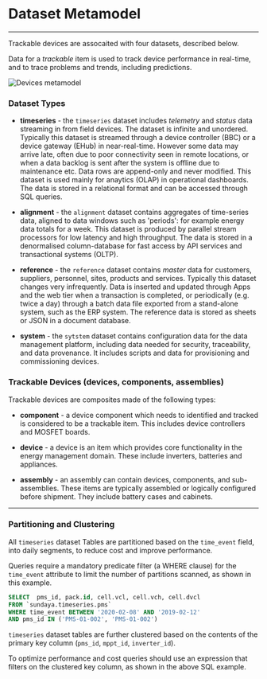 # Dataset Metamodel
---

Trackable devices are assocaited with four datasets, described below. 


Data for a _trackable_ item is used to track device performance in real-time, and to trace problems and trends, including predictions.
 
![Devices metamodel](/images/DevicesMetamodel.png)
### Dataset Types

- **timeseries** - the `timeseries` dataset includes _telemetry_ and _status_ data streaming in from field devices. The dataset is infinite and unordered. Typically this dataset is streamed through a device controller (BBC) or a device gateway (EHub) in near-real-time. However some data may arrive late, often due to poor connectivity seen in remote locations, or when a data backlog is sent after the system is offline due to maintenance etc. Data rows are append-only and never modified. This dataset is used mainly for anaytics (OLAP) in operational dashboards. The data is stored in a relational format and can be accessed through SQL queries.

- **alignment** - the `alignment` dataset contains aggregates of time-series data, aligned to data windows such as 'periods': for example energy data totals for a week. This dataset is produced by parallel stream processors for low latency and high throughput. The data is stored in a denormalised column-database for fast access by API services and transactional systems (OLTP).

- **reference** - the `reference` dataset contains _master_ data for customers, suppliers, personnel, sites, products and services. Typically this dataset changes very infrequently. Data is inserted and updated through Apps and the web tier when a transaction is completed, or periodically (e.g. twice a day) through a batch data file exported from a stand-alone system, such as the ERP system. The reference data is stored as sheets or JSON in a document database. 

- **system** - the `sytstem` dataset contains configuration data for the data management platform, including data needed for security, traceability, and data provenance. It includes scripts and data for provisioning and commissioning devices.

### Trackable Devices (devices, components, assemblies)

Trackable devices are composites made of the following types:

- **component** - a device component which needs to identified and tracked is considered to be a trackable item. This includes device controllers and MOSFET boards. 

- **device** - a device is an item which provides core functionality in the energy management domain. These include inverters, batteries and appliances. 

- **assembly** - an assembly can contain devices, components, and sub-assemblies. These items are typically assembled or logically configured before shipment. They include battery cases and cabinets. 

---

### Partitioning and Clustering

All `timeseries` dataset Tables are partitioned based on the `time_event` field, into daily segments, to reduce cost and improve performance. 

Queries require a mandatory predicate filter (a WHERE clause) for the `time_event` attribute to limit the number of partitions scanned, as shown in this example.

```sql
SELECT 	pms_id, pack.id, cell.vcl, cell.vch, cell.dvcl
FROM `sundaya.timeseries.pms`
WHERE time_event BETWEEN '2020-02-08' AND '2019-02-12'
AND pms_id IN ('PMS-01-002', 'PMS-01-002')
```

`timeseries` dataset tables are further clustered based on the contents of the primary key column (`pms_id`, `mppt_id`, `inverter_id`).

To optimize performance and cost queries should use an expression that filters on the clustered key column, as shown in the above SQL example.
